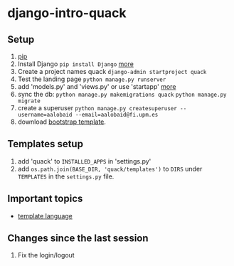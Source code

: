 # django-intro-quack

## Setup
1. [pip](https://pip.pypa.io/en/stable/installing/)
2. Install Django `pip install Django` [more](https://www.djangoproject.com/download/)
3. Create a project names quack `django-admin startproject quack`
4. Test the landing page `python manage.py runserver`
5. add 'models.py' and 'views.py' or use 'startapp' [more](https://docs.djangoproject.com/en/2.0/intro/tutorial01/)
6. sync the db: `python manage.py makemigrations quack` `python manage.py migrate` 
7. create a superuser `python manage.py createsuperuser --username=aalobaid --email=aalobaid@fi.upm.es`
8. download [bootstrap template](https://startbootstrap.com/template-overviews/bare/).


## Templates setup
1. add 'quack' to `INSTALLED_APPS` in 'settings.py'
2. add `os.path.join(BASE_DIR, 'quack/templates')` to `DIRS` under `TEMPLATES` in the `settings.py` file.

## Important topics
* [template language](https://docs.djangoproject.com/en/1.7/topics/templates/)


## Changes since the last session
1. Fix the login/logout




